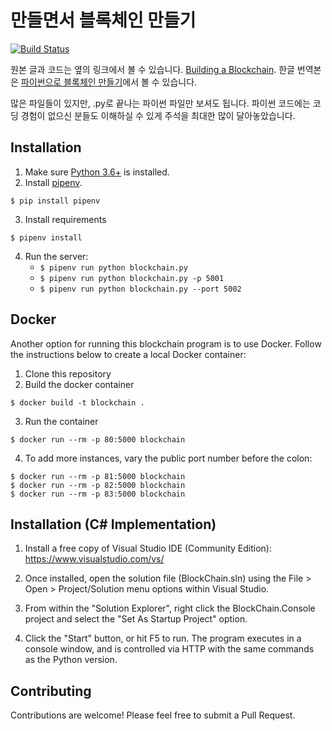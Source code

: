 # 만들면서 블록체인 만들기

[![Build Status](https://travis-ci.org/dvf/blockchain.svg?branch=master)](https://travis-ci.org/dvf/blockchain)

원본 글과 코드는 옆의 링크에서 볼 수 있습니다. [Building a Blockchain](https://medium.com/p/117428612f46). 
한글 번역본은 [파이썬으로 블록체인 만들기](https://medium.com/caulink/%ED%8C%8C%EC%9D%B4%EC%8D%AC%EC%9C%BC%EB%A1%9C-%EB%B8%94%EB%A1%9D%EC%B2%B4%EC%9D%B8-%EB%A7%8C%EB%93%A4%EA%B8%B0-part-1-4386dbc735e)에서 볼 수 있습니다.

많은 파일들이 있지만, .py로 끝나는 파이썬 파일만 보셔도 됩니다. 
파이썬 코드에는 코딩 경험이 없으신 분들도 이해하실 수 있게 주석을 최대한 많이 달아놓았습니다. 

## Installation

1. Make sure [Python 3.6+](https://www.python.org/downloads/) is installed. 
2. Install [pipenv](https://github.com/kennethreitz/pipenv). 

```
$ pip install pipenv 
```
3. Install requirements  
```
$ pipenv install 
``` 

4. Run the server:
    * `$ pipenv run python blockchain.py` 
    * `$ pipenv run python blockchain.py -p 5001`
    * `$ pipenv run python blockchain.py --port 5002`
    
## Docker

Another option for running this blockchain program is to use Docker.  Follow the instructions below to create a local Docker container:

1. Clone this repository
2. Build the docker container

```
$ docker build -t blockchain .
```

3. Run the container

```
$ docker run --rm -p 80:5000 blockchain
```

4. To add more instances, vary the public port number before the colon:

```
$ docker run --rm -p 81:5000 blockchain
$ docker run --rm -p 82:5000 blockchain
$ docker run --rm -p 83:5000 blockchain
```

## Installation (C# Implementation)

1. Install a free copy of Visual Studio IDE (Community Edition):
https://www.visualstudio.com/vs/

2. Once installed, open the solution file (BlockChain.sln) using the File > Open > Project/Solution menu options within Visual Studio.

3. From within the "Solution Explorer", right click the BlockChain.Console project and select the "Set As Startup Project" option.

4. Click the "Start" button, or hit F5 to run. The program executes in a console window, and is controlled via HTTP with the same commands as the Python version.


## Contributing

Contributions are welcome! Please feel free to submit a Pull Request.

